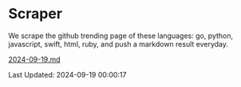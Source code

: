 # Scraper

We scrape the github trending page of these languages: go, python, javascript, swift, html, ruby, and push a markdown result everyday.

[2024-09-19.md](https://github.com/henson/Scraper/blob/master/2024-09-19.md)

Last Updated: 2024-09-19 00:00:17
